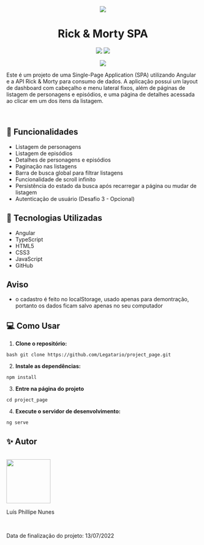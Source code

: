 <p align="center">
  <img src="https://br.web.img3.acsta.net/pictures/17/11/06/14/13/5164749.jpg?coixp=50&coiyp=47" />
</p>
<h1 align="center">Rick & Morty SPA</h1>
<p align="center">
  <img src="http://img.shields.io/static/v1?label=STATUS&message=FINALIZADO&color=GREEN&style=for-the-badge" />
  <img src="http://img.shields.io/static/v1?label=realize%20data&message=July&color=green&style=for-the-badge" />
</p>
<p align="center">
  <img src="https://img.shields.io/github/stars/legatario?style=social" />
</p>
<p>Este é um projeto de uma Single-Page Application (SPA) utilizando Angular e a API Rick & Morty para consumo de dados. A aplicação possui um layout de dashboard com cabeçalho e menu lateral fixos, além de páginas de listagem de personagens e episódios, e uma página de detalhes acessada ao clicar em um dos itens da listagem.</p> <br>

## 🚀 Funcionalidades

- Listagem de personagens <br>
- Listagem de episódios <br>
- Detalhes de personagens e episódios <br>
- Paginação nas listagens <br>
- Barra de busca global para filtrar listagens <br>
- Funcionalidade de scroll infinito <br>
- Persistência do estado da busca após recarregar a página ou mudar de listagem <br>
- Autenticação de usuário (Desafio 3 - Opcional) <br>

## 🔧 Tecnologias Utilizadas

- Angular <br>
- TypeScript <br>
- HTML5 <br>
- CSS3 <br>
- JavaScript <br>
- GitHub <br>

##  Aviso

- o cadastro é feito no localStorage, usado apenas para demontração, portanto os dados ficam salvo apenas no seu computador

## 💻 Como Usar

1. **Clone o repositório:**

```bash git clone https://github.com/Legatario/project_page.git ```

2. **Instale as dependências:**

``npm install``

3. **Entre na página do projeto**

``cd project_page``

4. **Execute o servidor de desenvolvimento:**

``ng serve``

## ✨ Autor <br>
<br><img src="https://avatars.githubusercontent.com/u/103957268?v=4" width=115><br>
<p>Luís Phillipe Nunes</p><br>
<p>Data de finalização do projeto: 13/07/2022<p>
